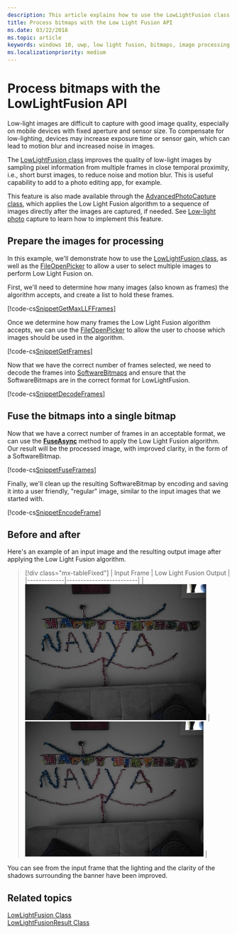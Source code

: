 ```yaml
---
description: This article explains how to use the LowLightFusion class to process bitmaps.
title: Process bitmaps with the Low Light Fusion API
ms.date: 03/22/2018
ms.topic: article
keywords: windows 10, uwp, low light fusion, bitmaps, image processing
ms.localizationpriority: medium
---
```

# Process bitmaps with the LowLightFusion API

Low-light images are difficult to capture with good image quality, especially on mobile devices with fixed aperture and sensor size. To compensate for low-lighting, devices may increase exposure time or sensor gain, which can lead to motion blur and increased noise in images. 

The [LowLightFusion class](/uwp/api/windows.media.core.lowlightfusion) improves the quality of low-light images by sampling pixel information from multiple frames in close temporal proximity, i.e., short burst images, to reduce noise and motion blur. This is useful capability to add to a photo editing app, for example.

This feature is also made available through the [AdvancedPhotoCapture class](/uwp/api/Windows.Media.Capture.AdvancedPhotoCapture), which applies the Low Light Fusion algorithm to a sequence of images directly after the images are captured, if needed. See [Low-light photo](./high-dynamic-range-hdr-photo-capture.md#low-light-photo-capture) capture to learn how to implement this feature.

## Prepare the images for processing

In this example, we'll demonstrate how to use the [LowLightFusion class](/uwp/api/windows.media.core.lowlightfusion), as well as the [FileOpenPicker](/uwp/api/Windows.Storage.Pickers.FileOpenPicker) to allow a user to select multiple images to perform Low Light Fusion on.

First, we'll need to determine how many images (also known as frames) the algorithm accepts, and create a list to hold these frames.

[!code-cs[SnippetGetMaxLLFFrames](./code/LowLightFusionSample/cs/MainPage.xaml.cs#SnippetGetMaxLLFFrames)]

Once we determine how many frames the Low Light Fusion algorithm accepts, we can use the [FileOpenPicker](/uwp/api/Windows.Storage.Pickers.FileOpenPicker) to allow the user to choose which images should be used in the algorithm.

[!code-cs[SnippetGetFrames](./code/LowLightFusionSample/cs/MainPage.xaml.cs#SnippetGetFrames)]

Now that we have the correct number of frames selected, we need to decode the frames into [SoftwareBitmaps](/uwp/api/Windows.Graphics.Imaging.SoftwareBitmap) and ensure that the SoftwareBitmaps are in the correct format for LowLightFusion.

[!code-cs[SnippetDecodeFrames](./code/LowLightFusionSample/cs/MainPage.xaml.cs#SnippetDecodeFrames)]


## Fuse the bitmaps into a single bitmap

Now that we have a correct number of frames in an acceptable format, we can use the **[FuseAsync](/uwp/api/windows.media.core.lowlightfusion.fuseasync)** method to apply the Low Light Fusion algorithm. Our result will be the processed image, with improved clarity, in the form of a SoftwareBitmap. 

[!code-cs[SnippetFuseFrames](./code/LowLightFusionSample/cs/MainPage.xaml.cs#SnippetFuseFrames)]

Finally, we'll clean up the resulting SoftwareBitmap by encoding and saving it into a user friendly, "regular" image, similar to the input images that we started with.

[!code-cs[SnippetEncodeFrame](./code/LowLightFusionSample/cs/MainPage.xaml.cs#SnippetEncodeFrame)]


## Before and after

Here's an example of an input image and the resulting output image after applying the Low Light Fusion algorithm.

> [!div class="mx-tableFixed"] 
| Input Frame | Low Light Fusion Output | 
|-------------|-------------------------|
| ![Input frame to the Low Light Fusion algorithm](./images/LLF-Input.png) | ![Result frame of the Low Light Fusion algorithm](./images/LLF-Output.png) |

You can see from the input frame that the lighting and the clarity of the shadows surrounding the banner have been improved.

## Related topics 
[LowLightFusion Class](/uwp/api/windows.media.core.lowlightfusion)  
[LowLightFusionResult Class](/uwp/api/windows.media.core.lowlightfusionresult)